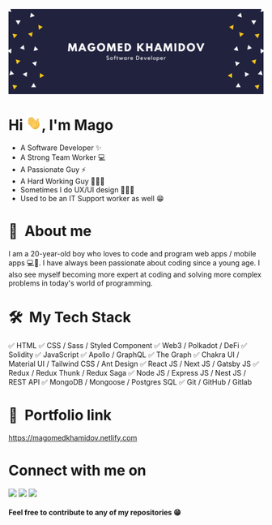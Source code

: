 ![Magomed Khamidov homepage](banner.png)

<h1 align="left">Hi <img src="./wave.gif" width="30px" />, I'm Mago </h1>

- A Software Developer ✨
- A Strong Team Worker 💻
- A Passionate Guy ⚡️
- A Hard Working Guy 👨🏻‍💻
- Sometimes I do UX/UI design 🧑🏻‍🎨
- Used to be an IT Support worker as well 😁


# 💬&nbsp; About me
I am a 20-year-old boy who loves to code and program web apps / mobile apps 💻📱. I have always been passionate about coding since a young age. I also see myself becoming more expert at coding and solving more complex problems in today's world of programming.

# 🛠 &nbsp;My Tech Stack
✅ HTML
✅ CSS / Sass / Styled Component
✅ Web3 / Polkadot / DeFi
✅ Solidity
✅ JavaScript
✅ Apollo / GraphQL
✅ The Graph
✅ Chakra UI / Material UI / Tailwind CSS / Ant Design
✅ React JS / Next JS / Gatsby JS
✅ Redux / Redux Thunk / Redux Saga
✅ Node JS / Express JS / Nest JS / REST API
✅ MongoDB / Mongoose / Postgres SQL
✅ Git / GitHub / Gitlab

# 💼 &nbsp;Portfolio link
https://magomedkhamidov.netlify.com


# Connect with me on
  <a href="mailto:mago.khamidov@gmail.com"><img src="https://img.shields.io/badge/e‑mail-D14836.svg?style=for-the-badge&logo=GMail&logoColor=white"/></a>
  <a target="_blank" href="https://www.linkedin.com/in/magomed-khamidov-37b7ba197"><img src="https://img.shields.io/badge/-LinkedIn-0077B5?style=for-the-badge&logo=Linkedin&logoColor=white"></img></a>
  <a href="https://twitter.com/KosmosDeveloper"><img src="https://img.shields.io/badge/twitter-1DA1F2.svg?style=for-the-badge&logo=twitter&logoColor=white"/></a>

#### Feel free to contribute to any of my repositories 😁
